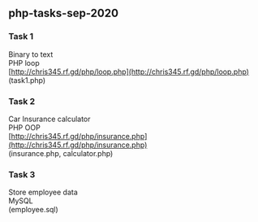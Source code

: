 ## php-tasks-sep-2020  

### Task 1  
Binary to text  
PHP loop  
[http://chris345.rf.gd/php/loop.php](http://chris345.rf.gd/php/loop.php)  
(task1.php)

### Task 2  
Car Insurance calculator  
PHP OOP  
[http://chris345.rf.gd/php/insurance.php](http://chris345.rf.gd/php/insurance.php)  
(insurance.php, calculator.php)

### Task 3  
Store employee data  
MySQL  
(employee.sql)
